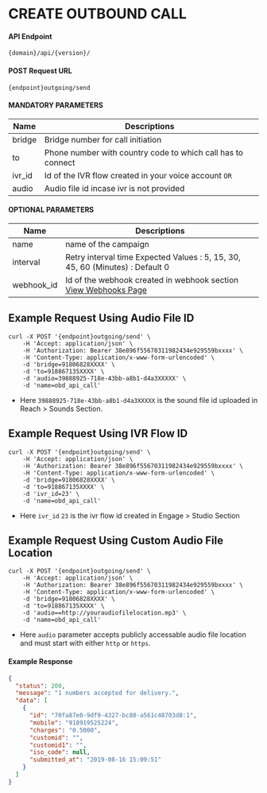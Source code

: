 # CREATE OUTBOUND CALL

#### API Endpoint

```
{domain}/api/{version}/
```

#### POST Request URL

```
{endpoint}outgoing/send
```

#### MANDATORY PARAMETERS

| Name   | Descriptions                                                |
| ------ | ----------------------------------------------------------- |
| bridge | Bridge number for call initiation                           |
| to     | Phone number with country code to which call has to connect |
| ivr_id | Id of the IVR flow created in your voice account `OR`       |
| audio  | Audio file id incase ivr is not provided                    |

#### OPTIONAL PARAMETERS

| Name     | Descriptions                                                                  |
| -------- | ----------------------------------------------------------------------------- |
| name     | name of the campaign                                                          |
| interval | Retry interval time Expected Values : 5, 15, 30, 45, 60 (Minutes) : Default 0 |
| webhook_id| Id of the webhook created in webhook section [View Webhooks Page](/webhooks) |

## Example Request Using Audio File ID

```
curl -X POST '{endpoint}outgoing/send' \
    -H 'Accept: application/json' \
    -H 'Authorization: Bearer 38e896f55670311982434e929559bxxxx' \
    -H 'Content-Type: application/x-www-form-urlencoded' \
    -d 'bridge=91806828XXXX' \
    -d 'to=918867135XXXX' \
    -d 'audio=39888925-718e-43bb-a8b1-d4a3XXXXX' \
    -d 'name=obd_api_call'
```

- Here `39888925-718e-43bb-a8b1-d4a3XXXXX` is the sound file id uploaded in Reach > Sounds Section.


## Example Request Using IVR Flow ID

```
curl -X POST '{endpoint}outgoing/send' \
    -H 'Accept: application/json' \
    -H 'Authorization: Bearer 38e896f55670311982434e929559bxxxx' \
    -H 'Content-Type: application/x-www-form-urlencoded' \
    -d 'bridge=91806828XXXX' \
    -d 'to=918867135XXXX' \
    -d 'ivr_id=23' \
    -d 'name=obd_api_call'
```

- Here `ivr_id`  `23` is the ivr flow id created in Engage > Studio Section

## Example Request Using Custom Audio File Location

```
curl -X POST '{endpoint}outgoing/send' \
    -H 'Accept: application/json' \
    -H 'Authorization: Bearer 38e896f55670311982434e929559bxxxx' \
    -H 'Content-Type: application/x-www-form-urlencoded' \
    -d 'bridge=91806828XXXX' \
    -d 'to=918867135XXXX' \
    -d 'audio==http://youraudiofilelocation.mp3' \
    -d 'name=obd_api_call'
```

- Here `audio`  parameter accepts publicly accessable audio file location and must start with either `http` or `https`.


#### Example Response

```json
{
  "status": 200,
  "message": "1 numbers accepted for delivery.",
  "data": [
    {
      "id": "70fa87e0-9df9-4327-bc80-a561c48703d8:1",
      "mobile": "918919525224",
      "charges": "0.5000",
      "customid": "",
      "customid1": "",
      "iso_code": null,
      "submitted_at": "2019-08-16 15:09:51"
    }
  ]
}
```
